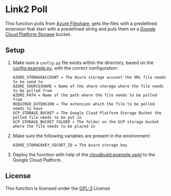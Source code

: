# Link2 Poll
This function polls from [Azure Fileshare](https://docs.microsoft.com/en-us/azure/storage/files/storage-files-introduction),
 gets the files with a predefined extension that start with a predefined string and puts them on a
 [Google Cloud Platform Storage](https://cloud.google.com/storage) bucket.

## Setup
1. Make sure a ```config.py``` file exists within the directory, based on the [config.example.py](config.example.py), with the correct configuration:
    ~~~
    AZURE_STORAGEACCOUNT = The Azure storage account the XML file needs to be send to
    AZURE_SOURCESHARE = Name of the share storage where the file needs to be polled from
    AZURE_PATH = Name of the path where the file needs to be polled from
    REQUIRED_EXTENSION = The extension which the file to be polled needs to have
    GCP_STORAGE_BUCKET = The Google Cloud Platform Storage Bucket the polled file needs to be put in
    GCP_STORAGE_BUCKET_FOLDER = The folder on the GCP storage bucket where the file needs to be placed in
    ~~~
2. Make sure the following variables are present in the environment:
    ~~~
    AZURE_STORAGEKEY_SECRET_ID = The Azure storage key
    ~~~
3. Deploy the function with help of the [cloudbuild.example.yaml](cloudbuild.example.yaml) to the Google Cloud Platform.

## License
This function is licensed under the [GPL-3](https://www.gnu.org/licenses/gpl-3.0.en.html) License
